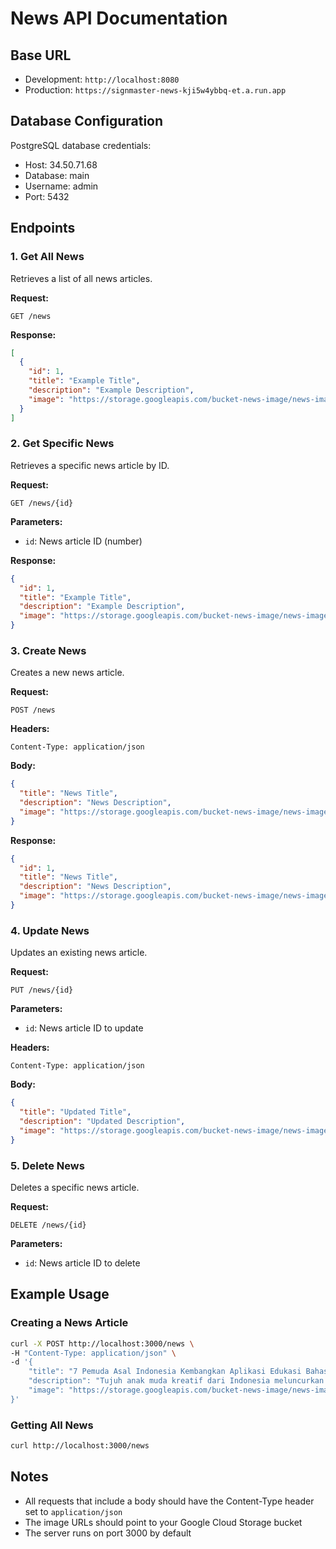 # News API Documentation

## Base URL

- Development: `http://localhost:8080`
- Production: `https://signmaster-news-kji5w4ybbq-et.a.run.app`

## Database Configuration

PostgreSQL database credentials:

- Host: 34.50.71.68
- Database: main
- Username: admin
- Port: 5432

## Endpoints

### 1. Get All News

Retrieves a list of all news articles.

**Request:**

```
GET /news
```

**Response:**

```json
[
  {
    "id": 1,
    "title": "Example Title",
    "description": "Example Description",
    "image": "https://storage.googleapis.com/bucket-news-image/news-image/example.jpg"
  }
]
```

### 2. Get Specific News

Retrieves a specific news article by ID.

**Request:**

```
GET /news/{id}
```

**Parameters:**

- `id`: News article ID (number)

**Response:**

```json
{
  "id": 1,
  "title": "Example Title",
  "description": "Example Description",
  "image": "https://storage.googleapis.com/bucket-news-image/news-image/example.jpg"
}
```

### 3. Create News

Creates a new news article.

**Request:**

```
POST /news
```

**Headers:**

```
Content-Type: application/json
```

**Body:**

```json
{
  "title": "News Title",
  "description": "News Description",
  "image": "https://storage.googleapis.com/bucket-news-image/news-image/image.jpg"
}
```

**Response:**

```json
{
  "id": 1,
  "title": "News Title",
  "description": "News Description",
  "image": "https://storage.googleapis.com/bucket-news-image/news-image/image.jpg"
}
```

### 4. Update News

Updates an existing news article.

**Request:**

```
PUT /news/{id}
```

**Parameters:**

- `id`: News article ID to update

**Headers:**

```
Content-Type: application/json
```

**Body:**

```json
{
  "title": "Updated Title",
  "description": "Updated Description",
  "image": "https://storage.googleapis.com/bucket-news-image/news-image/updated.jpg"
}
```

### 5. Delete News

Deletes a specific news article.

**Request:**

```
DELETE /news/{id}
```

**Parameters:**

- `id`: News article ID to delete

## Example Usage

### Creating a News Article

```bash
curl -X POST http://localhost:3000/news \
-H "Content-Type: application/json" \
-d '{
    "title": "7 Pemuda Asal Indonesia Kembangkan Aplikasi Edukasi Bahasa Isyarat",
    "description": "Tujuh anak muda kreatif dari Indonesia meluncurkan aplikasi inovatif untuk mempelajari bahasa isyarat...",
    "image": "https://storage.googleapis.com/bucket-news-image/news-image/news%201.jpg"
}'
```

### Getting All News

```bash
curl http://localhost:3000/news
```

## Notes

- All requests that include a body should have the Content-Type header set to `application/json`
- The image URLs should point to your Google Cloud Storage bucket
- The server runs on port 3000 by default
